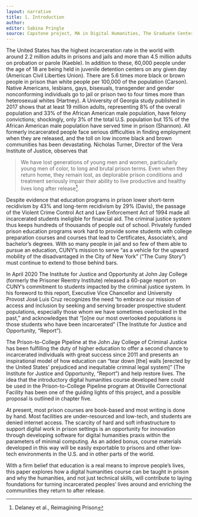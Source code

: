```yaml
---
layout: narrative
title: 1. Introduction
author:
editor: Sabina Pringle
source: Capstone project, MA in Digital Humanities, The Graduate Center - CUNY
---
```


The United States has the highest incarceration rate in the world with around 2.2 million adults in prisons and jails and more than 4.5 million adults on probation or parole (Kaeble). In addition to these, 60,000 people under the age of 18 are being held in juvenile detention centers on any given day (American Civil Liberties Union). There are 5.6 times more black or brown people in prison than white people per 100,000 of the population (Carson). Native Americans, lesbians, gays, bisexuals, transgender and gender nonconforming individuals go to jail or prison two to four times more than heterosexual whites (Hartney). A University of Georgia study published in 2017 shows that at least 19 million adults, representing 8% of the overall population and 33% of the African American male population, have felony convictions; shockingly, only 3% of the total U.S. population but 15% of the African American male population have served time in prison (Shannon). All formerly incarcerated people face serious difficulties in finding employment when they are released, and the toll on low income black and brown communities has been devastating. Nicholas Turner, Director of the Vera Institute of Justice, observes that

> We have lost generations of young men and women, particularly young men of color, to long and brutal prison terms. Even when they return home, they remain lost, as deplorable prison conditions and treatment seriously impair their ability to live productive and healthy lives long after release[^1].

[^1]: Delaney et al., Reimagining Prison

Despite evidence that education programs in prison lower short-term recidivism by 43% and long-term recidivism by 29% (Davis), the passage of the Violent Crime Control Act and Law Enforcement Act of 1994 made all incarcerated students ineligible for financial aid. The criminal justice system thus keeps hundreds of thousands of people out of school. Privately funded prison education programs work hard to provide some students with college preparation courses and courses that lead to Certificates, Associate’s, and bachelor’s degrees. With so many people in jail and so few of them able to pursue an education, CUNY’s mission to serve “as a vehicle for the upward mobility of the disadvantaged in the City of New York” (“The Cuny Story”) must continue to extend to those behind bars.

In April 2020 The Institute for Justice and Opportunity at John Jay College (formerly the Prisoner Reentry Institute) released a 60-page report on CUNY’s commitment to students impacted by the criminal justice system. In his foreword to this report, Executive Vice Chancellor and University Provost José Luis Cruz recognizes the need “to embrace our mission of access and inclusion by seeking and serving broader prospective student populations, especially those whom we have sometimes overlooked in the past,” and acknowledges that “[o]ne our most overlooked populations is those students who have been incarcerated” (The Institute for Justice and Opportunity, “Report”).

The Prison-to-College Pipeline at the John Jay College of Criminal Justice has been fulfilling the duty of higher education to offer a second chance to incarcerated individuals with great success since 2011 and presents an inspirational model of how education can “tear down [the] walls [erected by the United States’ prejudiced and inequitable criminal legal system]” (The Institute for Justice and Opportunity, “Report”) and help restore lives. The idea that the introductory digital humanities course developed here could be used in the Prison-to-College Pipeline program at Otisville Correctional Facility has been one of the guiding lights of this project, and a possible proposal is outlined in chapter five.

At present, most prison courses are book-based and most writing is done by hand. Most facilities are under-resourced and low-tech, and students are denied internet access. The scarcity of hard and soft infrastructure to support digital work in prison settings is an opportunity for innovation through developing software for digital humanities praxis within the parameters of minimal computing. As an added bonus, course materials developed in this way will be easily exportable to prisons and other low-tech environments in the U.S. and in other parts of the world.

With a firm belief that education is a real means to improve people’s lives, this paper explores how a digital humanities course can be taught in prison and why the humanities, and not just technical skills, will contribute to laying foundations for turning incarcerated peoples’ lives around and enriching the communities they return to after release.
